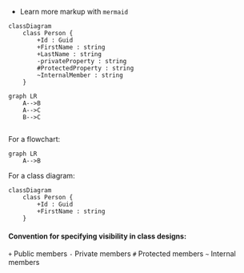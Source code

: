 - Learn more markup with `mermaid`

```mermaid
classDiagram
    class Person {
        +Id : Guid
        +FirstName : string
        +LastName : string
        -privateProperty : string
        #ProtectedProperty : string
        ~InternalMember : string
    }

graph LR
    A-->B
    A-->C
    B-->C


```

For a flowchart: 
```
graph LR
    A-->B
```

For a class diagram:
```
classDiagram
    class Person {
        +Id : Guid
        +FirstName : string
    }

```

#### Convention for specifying visibility in class designs:

`+` Public members
`-` Private members
`#` Protected members
`~` Internal members
